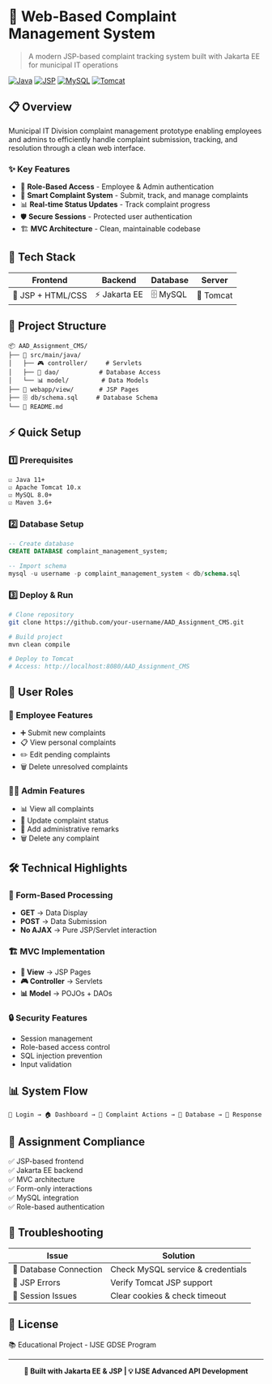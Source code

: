 # 🎯 Web-Based Complaint Management System

> A modern JSP-based complaint tracking system built with Jakarta EE for municipal IT operations

[![Java](https://img.shields.io/badge/Java-11+-orange?style=flat-square&logo=java)](https://www.oracle.com/java/)
[![JSP](https://img.shields.io/badge/JSP-2.3-blue?style=flat-square&logo=apache)](https://jakarta.ee/)
[![MySQL](https://img.shields.io/badge/MySQL-8.0-blue?style=flat-square&logo=mysql)](https://www.mysql.com/)
[![Tomcat](https://img.shields.io/badge/Tomcat-10.x-yellow?style=flat-square&logo=apache-tomcat)](https://tomcat.apache.org/)

## 📋 Overview

Municipal IT Division complaint management prototype enabling employees and admins to efficiently handle complaint submission, tracking, and resolution through a clean web interface.

### ✨ Key Features

- 🔐 **Role-Based Access** - Employee & Admin authentication
- 📝 **Smart Complaint System** - Submit, track, and manage complaints
- 📊 **Real-time Status Updates** - Track complaint progress
- 🛡️ **Secure Sessions** - Protected user authentication
- 🏗️ **MVC Architecture** - Clean, maintainable codebase

## 🚀 Tech Stack

| Frontend | Backend | Database | Server |
|----------|---------|----------|--------|
| 🎨 JSP + HTML/CSS | ⚡ Jakarta EE | 🗄️ MySQL | 🚀 Tomcat |

## 📁 Project Structure

```
📦 AAD_Assignment_CMS/
├── 📂 src/main/java/
│   ├── 🎮 controller/     # Servlets
│   ├── 💾 dao/           # Database Access
│   └── 📊 model/         # Data Models
├── 📂 webapp/view/       # JSP Pages
├── 🗄️ db/schema.sql     # Database Schema
└── 📖 README.md
```

## ⚡ Quick Setup

### 1️⃣ Prerequisites
```bash
☑️ Java 11+
☑️ Apache Tomcat 10.x
☑️ MySQL 8.0+
☑️ Maven 3.6+
```

### 2️⃣ Database Setup
```sql
-- Create database
CREATE DATABASE complaint_management_system;

-- Import schema
mysql -u username -p complaint_management_system < db/schema.sql
```

### 3️⃣ Deploy & Run
```bash
# Clone repository
git clone https://github.com/your-username/AAD_Assignment_CMS.git

# Build project
mvn clean compile

# Deploy to Tomcat
# Access: http://localhost:8080/AAD_Assignment_CMS
```

## 👥 User Roles

### 👤 Employee Features
- ➕ Submit new complaints
- 📋 View personal complaints
- ✏️ Edit pending complaints
- 🗑️ Delete unresolved complaints

### 👨‍💼 Admin Features
- 📊 View all complaints
- 🔄 Update complaint status
- 💬 Add administrative remarks
- 🗑️ Delete any complaint

## 🛠️ Technical Highlights

### 🔄 Form-Based Processing
- **GET** → Data Display
- **POST** → Data Submission
- **No AJAX** → Pure JSP/Servlet interaction

### 🏗️ MVC Implementation
- **🎨 View** → JSP Pages
- **🎮 Controller** → Servlets
- **📊 Model** → POJOs + DAOs

### 🔒 Security Features
- Session management
- Role-based access control
- SQL injection prevention
- Input validation

## 📊 System Flow

```
🔐 Login → 🏠 Dashboard → 📝 Complaint Actions → 💾 Database → 🔄 Response
```

## 🎯 Assignment Compliance

✅ JSP-based frontend  
✅ Jakarta EE backend  
✅ MVC architecture  
✅ Form-only interactions  
✅ MySQL integration  
✅ Role-based authentication  

## 🔧 Troubleshooting

| Issue | Solution |
|-------|----------|
| 🔌 Database Connection | Check MySQL service & credentials |
| 📄 JSP Errors | Verify Tomcat JSP support |
| 🔐 Session Issues | Clear cookies & check timeout |


## 📄 License

📚 Educational Project - IJSE GDSE Program

---

<div align="center">

**🚀 Built with Jakarta EE & JSP | 💡 IJSE Advanced API Development**

</div>
